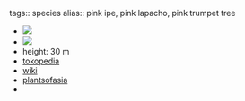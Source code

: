 tags:: species
alias:: pink ipe, pink lapacho, pink trumpet tree

- ![](https://peach-geographical-bat-397.mypinata.cloud/ipfs/QmWbyfyLgaBwGBBSufG6aiHr8nfiTerrVrMagQjMm3H2Be)
- ![](https://peach-geographical-bat-397.mypinata.cloud/ipfs/QmYA9M4aEigeoLwYDJxL8FPjev5FkWCjc1c2z1VNLCVShF)
- height: 30 m
- [tokopedia](https://www.tokopedia.com/ggardenid/tanaman-tabebuia-impetiginosa-tinggi-60cm?extParam=ivf%3Dfalse%26src%3Dsearch)
- [wiki](https://en.wikipedia.org/wiki/Handroanthus_impetiginosus)
- [plantsofasia](http://www.plantsofasia.com/index/handroanthus_impetiginosus/0-348)
-